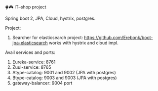 🍀🎮 IT–shop project

  Spring boot 2, JPA, Cloud, hystrix, postgres.
  
  Project:
   1) Searcher for elasticsearch project: https://github.com/Erebonk/boot-jpa-elasticsearch
        works with hystrix and cloud impl.
  
Avail services and ports: 
  1) Eureka-service: 8761
  2) Zuul-service: 8765
  3) Atype-catalog: 9001 and 9002 (JPA with postgres)
  4) Btype-catalog: 9003 and 9003 (JPA with postgres)
  5) gateway-balancer: 9004 port
